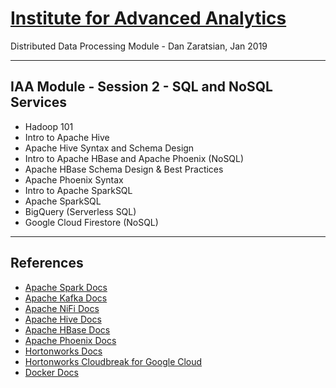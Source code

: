# [Institute for Advanced Analytics](https://analytics.ncsu.edu/)
Distributed Data Processing Module - Dan Zaratsian, Jan 2019

-----------------

## IAA Module - Session 2 - SQL and NoSQL Services
* Hadoop 101
* Intro to Apache Hive
* Apache Hive Syntax and Schema Design
* Intro to Apache HBase and Apache Phoenix (NoSQL)
* Apache HBase Schema Design & Best Practices
* Apache Phoenix Syntax
* Intro to Apache SparkSQL
* Apache SparkSQL 
* BigQuery (Serverless SQL)
* Google Cloud Firestore (NoSQL)

-----------------

## References
* [Apache Spark Docs](https://spark.apache.org/docs/latest/)
* [Apache Kafka Docs](https://kafka.apache.org/20/documentation.html)
* [Apache NiFi Docs](https://nifi.apache.org/docs.html)
* [Apache Hive Docs](https://cwiki.apache.org/confluence/display/Hive/GettingStarted)
* [Apache HBase Docs](https://hbase.apache.org/book.html)
* [Apache Phoenix Docs](https://phoenix.apache.org/)
* [Hortonworks Docs](https://docs.hortonworks.com/)
* [Hortonworks Cloudbreak for Google Cloud](https://docs.hortonworks.com/HDPDocuments/Cloudbreak/Cloudbreak-2.7.2/content/gcp-quick/index.html)
* [Docker Docs](https://docs.docker.com/)
